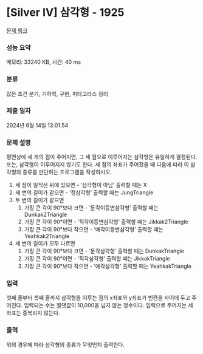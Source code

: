 # [Silver IV] 삼각형 - 1925 

[문제 링크](https://www.acmicpc.net/problem/1925) 

### 성능 요약

메모리: 33240 KB, 시간: 40 ms

### 분류

많은 조건 분기, 기하학, 구현, 피타고라스 정리

### 제출 일자

2024년 6월 14일 13:01:54

### 문제 설명

<p>평면상에 세 개의 점이 주어지면, 그 세 점으로 이루어지는 삼각형은 유일하게 결정된다. 또는, 삼각형이 이루어지지 않기도 한다. 세 점의 좌표가 주어졌을 때 다음에 따라 이 삼각형의 종류를 판단하는 프로그램을 작성하시오.</p>

<ol>
	<li>세 점이 일직선 위에 있으면 - ‘삼각형이 아님’  출력할 때는 X</li>
	<li>세 변의 길이가 같으면 - ‘정삼각형’ 출력할 때는 JungTriangle</li>
	<li>두 변의 길이가 같으면
	<ol>
		<li>가장 큰 각이 90°보다 크면 - ‘둔각이등변삼각형’ 출력할 때는 Dunkak2Triangle</li>
		<li>가장 큰 각이 90°이면 - ‘직각이등변삼각형’ 출력할 때는 Jikkak2Triangle</li>
		<li>가장 큰 각이 90°보다 작으면 - ‘예각이등변삼각형’ 출력할 때는 Yeahkak2Triangle</li>
	</ol>
	</li>
	<li>세 변의 길이가 모두 다르면
	<ol>
		<li>가장 큰 각이 90°보다 크면 - ‘둔각삼각형’ 출혁할 때는 DunkakTriangle</li>
		<li>가장 큰 각이 90°이면 - ‘직각삼각형’ 출력할 때는 JikkakTriangle</li>
		<li>가장 큰 각이 90°보다 작으면 - ‘예각삼각형’ 출력할 때는 YeahkakTriangle</li>
	</ol>
	</li>
</ol>

### 입력 

 <p>첫째 줄부터 셋째 줄까지 삼각형을 이루는 점의 x좌표와 y좌표가 빈칸을 사이에 두고 주어진다. 입력되는 수는 절댓값이 10,000을 넘지 않는 정수이다. 입력으로 주어지는 세 좌표는 중복되지 않는다.</p>

### 출력 

 <p>위의 경우에 따라 삼각형의 종류가 무엇인지 출력한다.</p>


